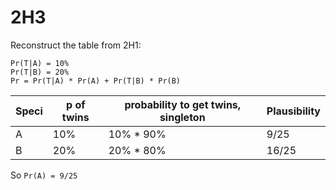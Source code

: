 # 2H3

Reconstruct the table from 2H1:

    Pr(T|A) = 10%
    Pr(T|B) = 20%
    Pr = Pr(T|A) * Pr(A) + Pr(T|B) * Pr(B)


| Speci | p of twins | probability to get twins, singleton | Plausibility |
|-------|------------|-----------------------|--------------|
| A | 10% | 10% * 90% | 9/25 |
| B | 20% | 20% * 80% | 16/25 |

So `Pr(A) = 9/25`